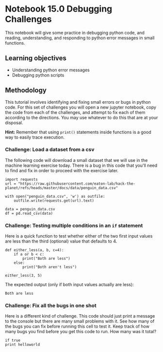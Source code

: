 # Notebook 15.0 Debugging Challenges

This notebook will give some practice in debugging python code, and reading, understanding, and responding to python error messages in small functions.

## Learning objectives
- Understanding python error messages
- Debugging python scripts

## Methodology
This tutorial involves identifying and fixing small errors or bugs in python code. For this set of challenges you will open a new jupyter notebook, copy the code from each of the challenges, and attempt to fix each of them according to the directions. You may use whatever to do this that are at your disposal.

**Hint:** Remember that using `print()` statements inside functions is a good way to easily trace execution.

### Challenge: Load a dataset from a csv

The following code will download a small dataset that we will use in the machine learning exercise today.
There is a bug in this code that you'll need to find and fix in order to proceed with the exercise later.

```
import requests
url = "https://raw.githubusercontent.com/eaton-lab/hack-the-planet/refs/heads/master/docs/data/penguin_data.csv"

with open("penguin_data.csv", 'w') as outfile:
    outfile.write(requests.get(url).text)

data = penguin_data.csv
df = pd.read_csv(data)
```

### Challenge: Testing multiple conditions in an `if` statement

Here is a quick function to test whether either of the two first input values
are less than the third (optional) value that defaults to 4.
```
def either_less(a, b, c=4):
    if a or b < c:
        print("Both are less")
    else:
        print("Both aren't less")

either_less(3, 5)
```
The expected output (only if both input values actually are less):
```
Both are less
```

### Challenge: Fix all the bugs in one shot
Here is a different kind of challenge. This code should just print a message to the console but there are 
many small problems with it. See how many of the bugs you can fix before running this cell to test it.
Keep track of how many bugs you find before you get this code to run. How many was it total?

```
if true
print helloworld
```





